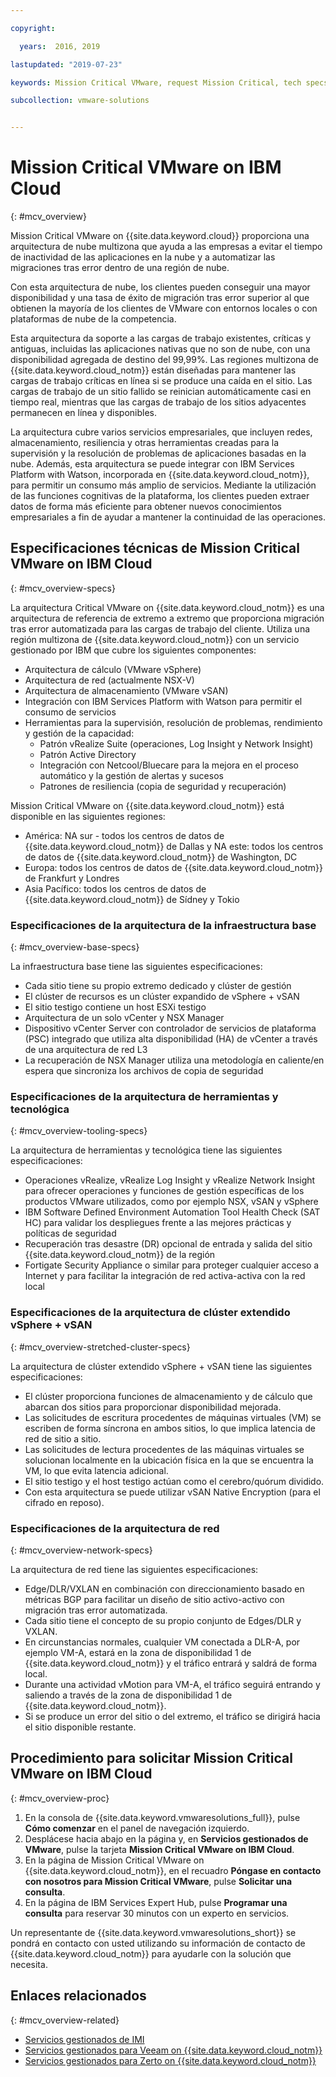 ```yaml
---

copyright:

  years:  2016, 2019

lastupdated: "2019-07-23"

keywords: Mission Critical VMware, request Mission Critical, tech specs Mission Critical

subcollection: vmware-solutions


---
```


# Mission Critical VMware on IBM Cloud
{: #mcv_overview}

Mission Critical VMware on {{site.data.keyword.cloud}} proporciona una arquitectura de nube multizona que ayuda a las empresas a evitar el tiempo de inactividad de las aplicaciones en la nube y a automatizar las migraciones tras error dentro de una región de nube.

Con esta arquitectura de nube, los clientes pueden conseguir una mayor disponibilidad y una tasa de éxito de migración tras error superior al que obtienen la mayoría de los clientes de VMware con entornos locales o con plataformas de nube de la competencia.

Esta arquitectura da soporte a las cargas de trabajo existentes, críticas y antiguas, incluidas las aplicaciones nativas que no son de nube, con una disponibilidad agregada de destino del 99,99%. Las regiones multizona de {{site.data.keyword.cloud_notm}} están diseñadas para mantener las cargas de trabajo críticas en línea si se produce una caída en el sitio. Las cargas de trabajo de un sitio fallido se reinician automáticamente casi en tiempo real, mientras que las cargas de trabajo de los sitios adyacentes permanecen en línea y disponibles.

La arquitectura cubre varios servicios empresariales, que incluyen redes, almacenamiento, resiliencia y otras herramientas creadas para la supervisión y la resolución de problemas de aplicaciones basadas en la nube. Además, esta arquitectura se puede integrar con IBM Services Platform with Watson, incorporada en {{site.data.keyword.cloud_notm}}, para permitir un consumo más amplio de servicios. Mediante la utilización de las funciones cognitivas de la plataforma, los clientes pueden extraer datos de forma más eficiente para obtener nuevos conocimientos empresariales a fin de ayudar a mantener la continuidad de las operaciones.

## Especificaciones técnicas de Mission Critical VMware on IBM Cloud
{: #mcv_overview-specs}

La arquitectura Critical VMware on {{site.data.keyword.cloud_notm}} es una arquitectura de referencia de extremo a extremo que proporciona migración tras error automatizada para las cargas de trabajo del cliente. Utiliza una región multizona de {{site.data.keyword.cloud_notm}} con un servicio gestionado por IBM que cubre los siguientes componentes:

* Arquitectura de cálculo (VMware vSphere)
* Arquitectura de red (actualmente NSX-V)
* Arquitectura de almacenamiento (VMware vSAN)
* Integración con IBM Services Platform with Watson para permitir el consumo de servicios
* Herramientas para la supervisión, resolución de problemas, rendimiento y gestión de la capacidad:
  * Patrón vRealize Suite (operaciones, Log Insight y Network Insight)
  * Patrón Active Directory
  * Integración con Netcool/Bluecare para la mejora en el proceso automático y la gestión de alertas y sucesos
  * Patrones de resiliencia (copia de seguridad y recuperación)

Mission Critical VMware on {{site.data.keyword.cloud_notm}} está disponible en las siguientes regiones:
* América: NA sur - todos los centros de datos de {{site.data.keyword.cloud_notm}} de Dallas y NA este: todos los centros de datos de {{site.data.keyword.cloud_notm}} de Washington, DC
* Europa: todos los centros de datos de {{site.data.keyword.cloud_notm}} de Frankfurt y Londres
* Asia Pacífico: todos los centros de datos de {{site.data.keyword.cloud_notm}} de Sídney y Tokio

### Especificaciones de la arquitectura de la infraestructura base
{: #mcv_overview-base-specs}

La infraestructura base tiene las siguientes especificaciones:
* Cada sitio tiene su propio extremo dedicado y clúster de gestión
* El clúster de recursos es un clúster expandido de vSphere + vSAN
* El sitio testigo contiene un host ESXi testigo
* Arquitectura de un solo vCenter y NSX Manager
* Dispositivo vCenter Server con controlador de servicios de plataforma (PSC) integrado que utiliza alta disponibilidad (HA) de vCenter a través de una arquitectura de red L3
* La recuperación de NSX Manager utiliza una metodología en caliente/en espera que sincroniza los archivos de copia de seguridad

### Especificaciones de la arquitectura de herramientas y tecnológica
{: #mcv_overview-tooling-specs}

La arquitectura de herramientas y tecnológica tiene las siguientes especificaciones:
* Operaciones vRealize, vRealize Log Insight y vRealize Network Insight para ofrecer operaciones y funciones de gestión específicas de los productos VMware utilizados, como por ejemplo NSX, vSAN y vSphere
* IBM Software Defined Environment Automation Tool Health Check (SAT HC) para validar los despliegues frente a las mejores prácticas y políticas de seguridad
* Recuperación tras desastre (DR) opcional de entrada y salida del sitio {{site.data.keyword.cloud_notm}} de la región
* Fortigate Security Appliance o similar para proteger cualquier acceso a Internet y para facilitar la integración de red activa-activa con la red local

### Especificaciones de la arquitectura de clúster extendido vSphere + vSAN
{: #mcv_overview-stretched-cluster-specs}

La arquitectura de clúster extendido vSphere + vSAN tiene las siguientes especificaciones:
* El clúster proporciona funciones de almacenamiento y de cálculo que abarcan dos sitios para proporcionar disponibilidad mejorada.
* Las solicitudes de escritura procedentes de máquinas virtuales (VM) se escriben de forma síncrona en ambos sitios, lo que implica latencia de red de sitio a sitio.
* Las solicitudes de lectura procedentes de las máquinas virtuales se solucionan localmente en la ubicación física en la que se encuentra la VM, lo que evita latencia adicional.
* El sitio testigo y el host testigo actúan como el cerebro/quórum dividido.
* Con esta arquitectura se puede utilizar vSAN Native Encryption (para el cifrado en reposo).

### Especificaciones de la arquitectura de red
{: #mcv_overview-network-specs}

La arquitectura de red tiene las siguientes especificaciones:
* Edge/DLR/VXLAN en combinación con direccionamiento basado en métricas BGP para facilitar un diseño de sitio activo-activo con migración tras error automatizada.
* Cada sitio tiene el concepto de su propio conjunto de Edges/DLR y VXLAN.
* En circunstancias normales, cualquier VM conectada a DLR-A, por ejemplo VM-A, estará en la zona de disponibilidad 1 de {{site.data.keyword.cloud_notm}} y el tráfico entrará y saldrá de forma local.
* Durante una actividad vMotion para VM-A, el tráfico seguirá entrando y saliendo a través de la zona de disponibilidad 1 de {{site.data.keyword.cloud_notm}}.
* Si se produce un error del sitio o del extremo, el tráfico se dirigirá hacia el sitio disponible restante.

## Procedimiento para solicitar Mission Critical VMware on IBM Cloud
{: #mcv_overview-proc}

1. En la consola de {{site.data.keyword.vmwaresolutions_full}}, pulse **Cómo comenzar** en el panel de navegación izquierdo.
2. Desplácese hacia abajo en la página y, en **Servicios gestionados de VMware**, pulse la tarjeta
**Mission Critical VMware on IBM Cloud**.
3. En la página de Mission Critical VMware on {{site.data.keyword.cloud_notm}}, en el recuadro **Póngase en contacto con nosotros para Mission Critical VMware**, pulse **Solicitar una consulta**.
4. En la página de IBM Services Expert Hub, pulse **Programar una consulta** para reservar 30 minutos con un experto en servicios.

  Un representante de {{site.data.keyword.vmwaresolutions_short}} se pondrá en contacto con usted utilizando su información de contacto de {{site.data.keyword.cloud_notm}} para ayudarle con la solución que necesita.

## Enlaces relacionados
{: #mcv_overview-related}

* [Servicios gestionados de IMI](/docs/services/vmwaresolutions/services?topic=vmware-solutions-managing_imi)
* [Servicios gestionados para Veeam on {{site.data.keyword.cloud_notm}}](/docs/services/vmwaresolutions/services?topic=vmware-solutions-managing_veeam_services)
* [Servicios gestionados para Zerto on {{site.data.keyword.cloud_notm}}](/docs/services/vmwaresolutions/services?topic=vmware-solutions-managing_zerto_services)
